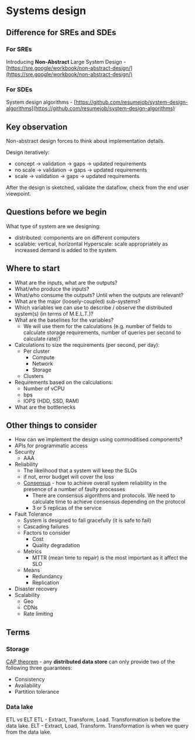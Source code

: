 # Systems design

## Difference for SREs and SDEs

### For SREs
Introducing **Non-Abstract** Large System Design - [https://sre.google/workbook/non-abstract-design/](https://sre.google/workbook/non-abstract-design/)

### For SDEs
System design algorithms - [https://github.com/resumejob/system-design-algorithms](https://github.com/resumejob/system-design-algorithms)

## Key observation
Non-abstract design forces to think about implementation details.

Design iteratively:
- concept -> validation -> gaps -> updated requirements
- no scale -> validation -> gaps -> updated requirements
- scale -> validation -> gaps -> updated requirements

After the design is sketched, validate the dataflow, check from the end user viewpoint.

## Questions before we begin
What type of system are we designing:
- distributed: components are on different computers
- scalable: vertical, horizontal
Hyperscale: scale appropriately as increased demand is added to the system.

## Where to start
- What are the inputs, what are the outputs?
- What/who produce the inputs?
- What/who consume the outputs? Until when the outputs are relevant?
- What are the major (loosely-coupled) sub-systems?
- Which variables we can use to describe / observe the distributed system(s) (in terms of M.E.L.T.)?
- What are the baselines for the variables?
  - We will use them for the calculations (e.g. number of fields to calculate storage requirements, number of queries per second to calculate rate)?
- Calculations to size the requirements (per second, per day):
  - Per cluster
    - Compute
    - Network
    - Storage
  - Clusters
- Requirements based on the calculations:
  - Number of vCPU
  - bps
  - IOPS (HDD, SSD, RAM)
- What are the bottlenecks

## Other things to consider
- How can we implement the design using commoditised components?
- APIs for programmatic access
- Security
  - AAA
- Reliability
  - The likelihood that a system will keep the SLOs
  - if not, error budget will cover the loss
  - [Consensus](https://en.wikipedia.org/wiki/Consensus_(computer_science)) - how to achieve overall system reliability in the presence of a number of faulty processes
    - There are consensus algorithms and protocols. We need to calculate time to achieve consensus depending on the protocol
    - 3 or 5 replicas of the service
- Fault Tolerance
  - System is designed to fail gracefully (it is safe to fail)
  - Cascading failures
  - Factors to consider
    - Cost
    - Quality degradation
  - Metrics
    - MTTR (mean time to repair) is the most important as it affect the SLO
  - Means
    - Redundancy
    - Replication
- Disaster recovery
- Scalability
  - Geo
  - CDNs
  - Rate limiting

## Terms
### Storage
[CAP theorem](https://en.wikipedia.org/wiki/CAP_theorem) - any **distributed data store** can only provide two of the following three guarantees:
  - Consistency
  - Availability
  - Partition tolerance

### Data lake
ETL vs ELT
ETL - Extract, Transform, Load. Transformation is before the data lake.
ELT - Extract, Load, Transform. Transformation is when we query from the data lake.
